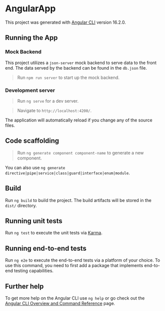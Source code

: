 # AngularApp

This project was generated with [Angular CLI](https://github.com/angular/angular-cli) version 16.2.0.

## Running the App

### Mock Backend

This project utilizes a `json-server` mock backend to serve data to the front end. The data served by the backend can be found in the `db.json` file.

> Run `npm run server` to start up the mock backend.

### Development server

> Run `ng serve` for a dev server.

> Navigate to `http://localhost:4200/`.

The application will automatically reload if you change any of the source files.

## Code scaffolding

> Run `ng generate component component-name` to generate a new component.

You can also use `ng generate directive|pipe|service|class|guard|interface|enum|module`.

## Build

Run `ng build` to build the project. The build artifacts will be stored in the `dist/` directory.

## Running unit tests

Run `ng test` to execute the unit tests via [Karma](https://karma-runner.github.io).

## Running end-to-end tests

Run `ng e2e` to execute the end-to-end tests via a platform of your choice. To use this command, you need to first add a package that implements end-to-end testing capabilities.

## Further help

To get more help on the Angular CLI use `ng help` or go check out the [Angular CLI Overview and Command Reference](https://angular.io/cli) page.
